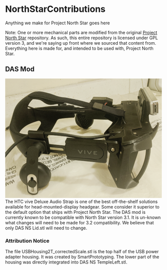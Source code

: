 # NorthStarContributions
Anything we make for Project North Star goes here

Note: One or more mechanical parts are modified from the original [Project North Star](https://github.com/leapmotion/ProjectNorthStar) repository. As such, this entire repository is licensed under GPL version 3, and we're saying up front where we sourced that content from. Everything here is made for, and intended to be used with, Project North Star.

## DAS Mod
![North Star HMD with Deluxe Audio Strap](https://github.com/holosinc/NorthStarContributions/blob/master/Docs/DASMod_SmallPreview.png)
The HTC vive Deluxe Audio Strap is one of the best off-the-shelf solutions available for head-mounted-display headgear. Some consider it superior to the default option that ships with Project North Star. The DAS mod is currently known to be compatible with North Star version 3.1. It is un-known what changes will need to be made for 3.2 compatibility. We believe that only DAS NS Lid.stl will need to change.

### Attribution Notice
The file USBHousing2T_correctedScale.stl is the top half of the USB power adapter housing. It was created by SmartPrototyping. The lower part of the housing was directly integrated into DAS NS TempleLeft.stl.
